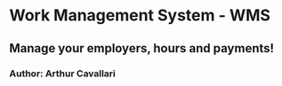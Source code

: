 # Work Management System - WMS
## Manage your employers, hours and payments!
### Author: Arthur Cavallari
